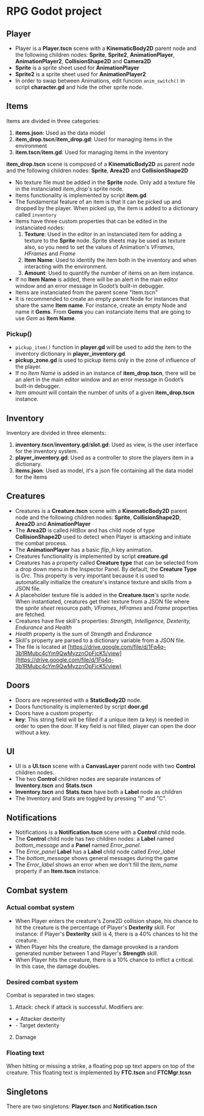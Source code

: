 # RPG Godot project 

## Player
- Player is a **Player.tscn** scene with a **KinematicBody2D** parent node and the following children nodes: **Sprite**, **Sprite2**, **AnimationPlayer**, **AnimationPlayer2**, **CollisionShape2D** and **Camera2D**
- **Sprite** is a sprite sheet used for **AnimationPlayer**
- **Sprite2** is a sprite sheet used for **AnimationPlayer2**
- In order to swap between Animations, edit funcion `anim_switch()` in script **character.gd** and hide the other sprite node.

## Items

Items are divided in three categories:
1. **items.json**: Used as the data model
2. **item_drop.tscn**/**item_drop.gd**: Used for managing items in the environment
3. **item.tscn**/**item.gd**: Used for managing items in the inventory

**item_drop.tscn** scene is composed of a **KinematicBody2D** as parent node and the following children nodes: **Sprite**, **Area2D** and **CollisionShape2D**
- No texture file must be added in the **Sprite** node. Only add a texture file in the instanciated *item_drop*'s sprite node. 
- Items functionality is implemented by script **item.gd** 
- The fundamental feature of an item is that it can be picked up and dropped by the player. When picked up, the item is added to a dictionary called `inventory`
- Items have three custom properties that can be edited in the instanciated nodes:
  1. **Texture**: Used in the editor in an instanciated item for adding a texture to the **Sprite** node. Sprite sheets may be used as texture also, so you need to set the values of Animation's *VFrames*, *HFrames* and *Frame*
  2. **Item Name**: Used to identify the item both in the inventory and when interacting with the environment.
  3. **Amount**: Used to quantify the number of items on an item instance.
- If no **Item Name** is added, there will be an alert in the main editor window and an error message in Godot’s built-in debugger.
- Items are instanciated from the parent scene "Item.tscn"
- It is recommended to create an empty parent Node for instances that share the same **Item name**. For instance, create an empty Node and name it **Gems**. From **Gems** you can instanciate items that are going to use *Gem* as **Item Name**.

### Pickup()

- `pickup_item()` function in **player.gd** will be used to add the item to the inventory dictionary in **player_inventory.gd**.
- **pickup_zone.gd** is used to pickup items only in the zone of influence of the player.
- If no *Item Name* is added in an instance of **item_drop.tscn**, there will be an alert in the main editor window and an error message in Godot’s built-in debugger.
- *Item amount* will contain the number of units of a given **item_drop.tscn** instance.


## Inventory

Inventory are divided in three elements:
1. **inventory.tscn**/**inventory.gd**/**slot.gd**: Used as view, is the user interface for the inventory system.
2. **player_inventory.gd**: Used as a controller to store the players item in a dictionary.
3. **items.json**: Used as model, it's a json file containing all the data model for the items

## Creatures

- Creatures is a **Creature.tscn** scene with a **KinematicBody2D** parent node and
the following children nodes: **Sprite**, **CollisionShape2D**, **Area2D** and **AnimationPlayer**
- The **Area2D** is called *HitBox* and has child node of type **CollisionShape2D**
used to detect when Player is attacking and initiate the combat process.
- The **AnimationPlayer** has a basic *flip_h* key animation.
- Creatures functionality is implemented by script **creature.gd**
- Creatures has a property called **Creature type** that can be selected from a drop down menu in the Inspector Panel. By default, the **Creature Type** is *Orc*. This property is very important because it is used to automatically initialize the creature's instance texture and skills from a JSON file.
- A placeholder texture file is added in the **Creature.tscn**'s sprite node. When instantiated, creatures get their texture from a JSON file where the *sprite sheet* resource path, *VFrames*, *HFrames* and *Frame* properties are fetched.
- Creatures have five skill's properties: *Strength, Intelligence, Dexterity, Endurance* and *Health*
- *Health* property is the sum of *Strength* and *Endurance*
- Skill's property are parsed to a dictionary variable from a JSON file.
- The file is located at [https://drive.google.com/file/d/1Fq4q-3b1RMubc4cYm9QwMyzznOpFjcK5/view](https://drive.google.com/file/d/1Fq4q-3b1RMubc4cYm9QwMyzznOpFjcK5/view)

## Doors

- Doors are represented with a **StaticBody2D** node.
- Doors functionality is implemented by script **door.gd**
- Doors have a custom property:
- **key**: This string field will be filled if a unique item (a key) is needed in order to open the door. If key field is not filled, player can open the door without a key.


## UI
- UI is a **UI.tscn** scene with a **CanvasLayer** parent node with two **Control** children nodes. 
- The two **Control** children nodes are separate instances of **Inventory.tscn** and **Stats.tscn**
- **Inventory.tscn** and **Stats.tscn** have both a **Label** node as children
- The Inventory and Stats are toggled by pressing "I" and "C".


## Notifications
- Notifications is a **Notification.tscn** scene with a **Control** child node.
- The **Control** child node has two children nodes: a **Label** named *bottom_message* and a **Panel** named *Error_panel*.
- The *Error_panel* **Label** has a **Label** child node called *Error_label*
- The *bottom_message* shows general messages during the game
- The *Error_label* shows an error when we don't fill the *item_name* property if an **Item.tscn** instance.



## Combat system

### Actual combat system
- When Player enters the creature's Zone2D collision shape, his chance to hit the creature is the percentage of Player's **Dexterity** skill. For instance: if Player's **Dexterity** skill is 4, there is a 40% chances to hit the creature.
- When Player hits the creature, the damage provoked is a random generated number between 1 and Player's **Strength** skill.
- When Player hits the creature, there is a 10% chance to inflict a critical. In this case, the damage doubles.

### Desired combat system
Combat is separated in two stages:
1. Attack: check if attack is successful. Modifiers are:
  - \+ Attacker dexterity
  - \- Target dexterity


2. Damage

### Floating text
When hitting or missing a strike, a floating pop up text appers on top of the creature. This floating text is implemented by **FTC.tscn** and **FTCMgr.tcsn**


## Singletons

There are two singletons: **Player.tscn** and **Notification.tscn**
